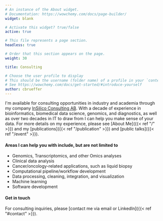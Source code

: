 ```yaml
---
# An instance of the About widget.
# Documentation: https://wowchemy.com/docs/page-builder/
widget: blank

# Activate this widget? true/false
active: true

# This file represents a page section.
headless: true

# Order that this section appears on the page.
weight: 30

title: Consulting

# Choose the user profile to display
# This should be the username (folder name) of a profile in your `content/authors/` folder.
# See https://wowchemy.com/docs/get-started/#introduce-yourself
author: cbrueffer
---
```


I'm available for consulting opportunities in industry and academia through my company [InSilico Consulting AB](https://insilico.consulting).
With a decade of experience in bioinformatics, biomedical data science, genomics, and diagnostics, as well as over two decades in IT to draw from I can help you make sense of your data.
For more details on my experience, please see [About Me]({{< ref "/" >}}) and my [publications]({{< ref "/publication" >}}) and [public talks]({{< ref "/event" >}}).

#### Areas I can help you with include, but are not limited to

- Genomics, Transcriptomics, and other Omics analyses
- Clinical data analysis
- Cancer/oncology-related applications, such as liquid biopsy
- Computational pipeline/workflow development
- Data processing, cleaning, integration, and visualization
- Machine learning
- Software development

#### Get in touch

For consulting inquiries, please [contact me via email or LinkedIn]({{< ref "#contact" >}}).
